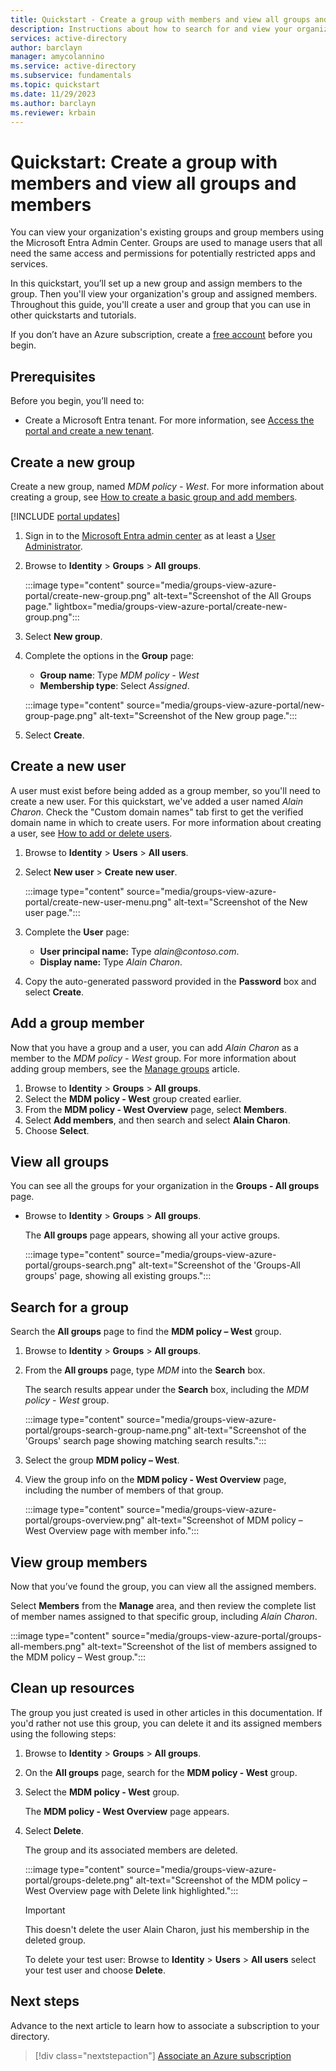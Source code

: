 ```yaml
---
title: Quickstart - Create a group with members and view all groups and members
description: Instructions about how to search for and view your organization's groups and their assigned members.
services: active-directory
author: barclayn
manager: amycolannino
ms.service: active-directory
ms.subservice: fundamentals
ms.topic: quickstart
ms.date: 11/29/2023
ms.author: barclayn
ms.reviewer: krbain
---
```

# Quickstart: Create a group with members and view all groups and members

You can view your organization's existing groups and group members using the Microsoft Entra Admin Center. Groups are used to manage users that all need the same access and permissions for potentially restricted apps and services.

In this quickstart, you’ll set up a new group and assign members to the group. Then you'll view your organization's group and assigned members. Throughout this guide, you'll create a user and group that you can use in other quickstarts and tutorials.

If you don’t have an Azure subscription, create a [free account](https://azure.microsoft.com/free/) before you begin. 

## Prerequisites

Before you begin, you’ll need to:

- Create a Microsoft Entra tenant. For more information, see [Access the portal and create a new tenant](./create-new-tenant.md).

## Create a new group 

Create a new group, named _MDM policy - West_. For more information about creating a group, see [How to create a basic group and add members](./how-to-manage-groups.md).

[!INCLUDE [portal updates](~/includes/portal-update.md)]

1. Sign in to the [Microsoft Entra admin center](https://entra.microsoft.com) as at least a [User Administrator](~/identity/role-based-access-control/permissions-reference.md#user-administrator).
1. Browse to **Identity** > **Groups** > **All groups**.

   :::image type="content" source="media/groups-view-azure-portal/create-new-group.png" alt-text="Screenshot of the All Groups page." lightbox="media/groups-view-azure-portal/create-new-group.png":::

1. Select **New group**.
1. Complete the options in the **Group** page:
   - **Group name**: Type *MDM policy - West*
   - **Membership type**: Select *Assigned*.

   :::image type="content" source="media/groups-view-azure-portal/new-group-page.png" alt-text="Screenshot of the New group page.":::

1. Select **Create**.

## Create a new user

A user must exist before being added as a group member, so you'll need to create a new user. For this quickstart, we've added a user named _Alain Charon_. Check the "Custom domain names" tab first to get the verified domain name in which to create users. For more information about creating a user, see [How to add or delete users](./add-users.md).

1. Browse to **Identity** > **Users** > **All users**.
1. Select  **New user** > **Create new user**.

   :::image type="content" source="media/groups-view-azure-portal/create-new-user-menu.png" alt-text="Screenshot of the New user page.":::

1. Complete the **User** page:

   - **User principal name:** Type *alain\@contoso.com*.
   - **Display name:** Type _Alain Charon_.

1. Copy the auto-generated password provided in the **Password** box and select **Create**.

## Add a group member

Now that you have a group and a user, you can add _Alain Charon_ as a member to the _MDM policy - West_ group. For more information about adding group members, see the [Manage groups](how-to-manage-groups.md) article.

1. Browse to **Identity** > **Groups** > **All groups**.
1. Select the **MDM policy - West** group created earlier.
1. From the **MDM policy - West Overview** page, select **Members**.
1. Select **Add members**, and then search and select **Alain Charon**.
1. Choose **Select**.

## View all groups

You can see all the groups for your organization in the **Groups - All groups** page.

- Browse to **Identity** > **Groups** > **All groups**.

    The **All groups** page appears, showing all your active groups.

    :::image type="content" source="media/groups-view-azure-portal/groups-search.png" alt-text="Screenshot of the 'Groups-All groups' page, showing all existing groups.":::

## Search for a group

Search the **All groups** page to find the **MDM policy – West** group.

1. Browse to **Identity** > **Groups** > **All groups**.
1. From the **All groups** page, type _MDM_ into the **Search** box.

    The search results appear under the **Search** box, including the _MDM policy - West_ group.

   :::image type="content" source="media/groups-view-azure-portal/groups-search-group-name.png" alt-text="Screenshot of the 'Groups' search page showing matching search results.":::

1. Select the group **MDM policy – West**.
1. View the group info on the **MDM policy - West Overview** page, including the number of members of that group.

   :::image type="content" source="media/groups-view-azure-portal/groups-overview.png" alt-text="Screenshot of MDM policy – West Overview page with member info.":::

## View group members

Now that you’ve found the group, you can view all the assigned members.

Select **Members** from the **Manage** area, and then review the complete list of member names assigned to that specific group, including _Alain Charon_.

:::image type="content" source="media/groups-view-azure-portal/groups-all-members.png" alt-text="Screenshot of the list of members assigned to the MDM policy – West group.":::

## Clean up resources

The group you just created is used in other articles in this documentation. If you'd rather not use this group, you can delete it and its assigned members using the following steps:

1. Browse to **Identity** > **Groups** > **All groups**.
1. On the **All groups** page, search for the **MDM policy - West** group.
1. Select the **MDM policy - West** group.

   The **MDM policy - West Overview** page appears.

1. Select **Delete**.

   The group and its associated members are deleted.

   :::image type="content" source="media/groups-view-azure-portal/groups-delete.png" alt-text="Screenshot of the MDM policy – West Overview page with Delete link highlighted.":::

   > [!IMPORTANT]
   > This doesn't delete the user Alain Charon, just his membership in the deleted group.
   > 
   > To delete your test user: Browse to **Identity** > **Users** > **All users** select your test user and choose **Delete**.

## Next steps

Advance to the next article to learn how to associate a subscription to your directory.

> [!div class="nextstepaction"]
> [Associate an Azure subscription](./how-subscriptions-associated-directory.md)
